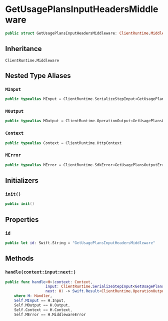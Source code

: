 # GetUsagePlansInputHeadersMiddleware

``` swift
public struct GetUsagePlansInputHeadersMiddleware: ClientRuntime.Middleware 
```

## Inheritance

`ClientRuntime.Middleware`

## Nested Type Aliases

### `MInput`

``` swift
public typealias MInput = ClientRuntime.SerializeStepInput<GetUsagePlansInput>
```

### `MOutput`

``` swift
public typealias MOutput = ClientRuntime.OperationOutput<GetUsagePlansOutputResponse>
```

### `Context`

``` swift
public typealias Context = ClientRuntime.HttpContext
```

### `MError`

``` swift
public typealias MError = ClientRuntime.SdkError<GetUsagePlansOutputError>
```

## Initializers

### `init()`

``` swift
public init() 
```

## Properties

### `id`

``` swift
public let id: Swift.String = "GetUsagePlansInputHeadersMiddleware"
```

## Methods

### `handle(context:input:next:)`

``` swift
public func handle<H>(context: Context,
                  input: ClientRuntime.SerializeStepInput<GetUsagePlansInput>,
                  next: H) -> Swift.Result<ClientRuntime.OperationOutput<GetUsagePlansOutputResponse>, MError>
    where H: Handler,
    Self.MInput == H.Input,
    Self.MOutput == H.Output,
    Self.Context == H.Context,
    Self.MError == H.MiddlewareError
```
